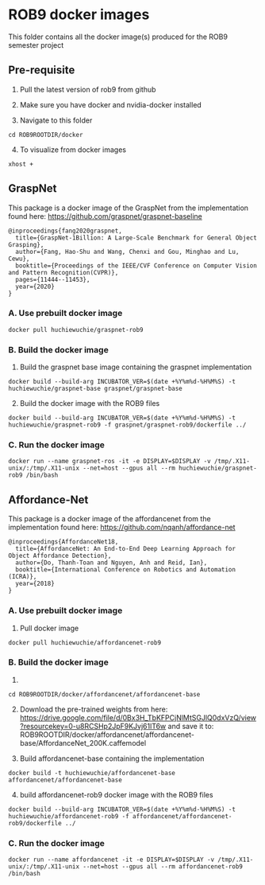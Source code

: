 # ROB9 docker images

This folder contains all the docker image(s) produced for the ROB9 semester project

## Pre-requisite

1. Pull the latest version of rob9 from github

2. Make sure you have docker and nvidia-docker installed

3. Navigate to this folder
```
cd ROB9ROOTDIR/docker
```

4. To visualize from docker images
```
xhost +
```

## GraspNet

This package is a docker image of the GraspNet from the implementation found here: https://github.com/graspnet/graspnet-baseline

```
@inproceedings{fang2020graspnet,
  title={GraspNet-1Billion: A Large-Scale Benchmark for General Object Grasping},
  author={Fang, Hao-Shu and Wang, Chenxi and Gou, Minghao and Lu, Cewu},
  booktitle={Proceedings of the IEEE/CVF Conference on Computer Vision and Pattern Recognition(CVPR)},
  pages={11444--11453},
  year={2020}
}
```

### A. Use prebuilt docker image
```
docker pull huchiewuchie/graspnet-rob9
```

### B. Build the docker image

1. Build the graspnet base image containing the graspnet implementation

```
docker build --build-arg INCUBATOR_VER=$(date +%Y%m%d-%H%M%S) -t huchiewuchie/graspnet-base graspnet/graspnet-base

```

2. Build the docker image with the ROB9 files

```
docker build --build-arg INCUBATOR_VER=$(date +%Y%m%d-%H%M%S) -t huchiewuchie/graspnet-rob9 -f graspnet/graspnet-rob9/dockerfile ../
```

### C. Run the docker image

```
docker run --name graspnet-ros -it -e DISPLAY=$DISPLAY -v /tmp/.X11-unix/:/tmp/.X11-unix --net=host --gpus all --rm huchiewuchie/graspnet-rob9 /bin/bash
```


## Affordance-Net

This package is a docker image of the affordancenet from the implementation found here: https://github.com/nqanh/affordance-net

```
@inproceedings{AffordanceNet18,
  title={AffordanceNet: An End-to-End Deep Learning Approach for Object Affordance Detection},
  author={Do, Thanh-Toan and Nguyen, Anh and Reid, Ian},
  booktitle={International Conference on Robotics and Automation (ICRA)},
  year={2018}
}
```

### A. Use prebuilt docker image

1. Pull docker image

```
docker pull huchiewuchie/affordancenet-rob9
```

### B. Build the docker image

1.
```
cd ROB9ROOTDIR/docker/affordancenet/affordancenet-base
```

2. Download the pre-trained weights from
here: https://drive.google.com/file/d/0Bx3H_TbKFPCjNlMtSGJlQ0dxVzQ/view?resourcekey=0-u8RCSHp2JpF9KJvj61lT6w
and save it to: ROB9ROOTDIR/docker/affordancenet/affordancenet-base/AffordanceNet_200K.caffemodel

3. Build affordancenet-base containing the implementation
```
docker build -t huchiewuchie/affordancenet-base affordancenet/affordancenet-base
```

4. build affordancenet-rob9 docker image with the ROB9 files
```
docker build --build-arg INCUBATOR_VER=$(date +%Y%m%d-%H%M%S) -t huchiewuchie/affordancenet-rob9 -f affordancenet/affordancenet-rob9/dockerfile ../
```

### C. Run the docker image

```
docker run --name affordancenet -it -e DISPLAY=$DISPLAY -v /tmp/.X11-unix/:/tmp/.X11-unix --net=host --gpus all --rm affordancenet-rob9 /bin/bash
```
